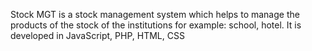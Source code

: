 Stock MGT is a stock management system which helps to manage the products of the stock of the institutions for example: school, hotel. It is developed in JavaScript, PHP, HTML, CSS